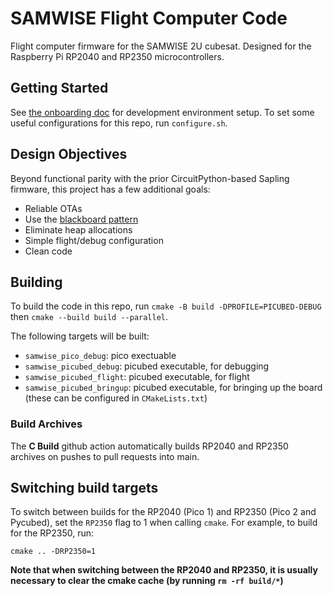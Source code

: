 # SAMWISE Flight Computer Code

Flight computer firmware for the SAMWISE 2U cubesat. Designed for the Raspberry
Pi RP2040 and RP2350 microcontrollers.

## Getting Started

See [the onboarding doc](docs/ONBOARDING.md) for development environment setup. To set some useful configurations for this repo, run `configure.sh`.

## Design Objectives

Beyond functional parity with the prior CircuitPython-based Sapling firmware,
this project has a few additional goals:
* Reliable OTAs
* Use the [blackboard pattern](https://en.wikipedia.org/wiki/Blackboard_(design_pattern))
* Eliminate heap allocations
* Simple flight/debug configuration
* Clean code

## Building
To build the code in this repo, run `cmake -B build -DPROFILE=PICUBED-DEBUG` then `cmake --build build --parallel`.

The following targets will be built:
* `samwise_pico_debug`: pico exectuable
* `samwise_picubed_debug`: picubed executable, for debugging
* `samwise_picubed_flight`: picubed executable, for flight
* `samwise_picubed_bringup`: picubed executable, for bringing up the board
(these can be configured in `CMakeLists.txt`)

### Build Archives
The **C Build** github action automatically builds RP2040 and RP2350 archives on pushes to pull requests into main.

## Switching build targets
To switch between builds for the RP2040 (Pico 1) and RP2350 (Pico 2 and Pycubed), set the `RP2350` flag to 1 when calling `cmake`. For example, to build for the RP2350, run:
```
cmake .. -DRP2350=1
```

**Note that when switching between the RP2040 and RP2350, it is usually necessary to clear the cmake cache (by running `rm -rf build/*`)**
